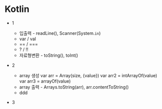 # Kotlin

* 1
  * 입출력 - readLine(), Scanner(System.`in`)
  * var / val
  * == / ===
  * ? / !!
  * 자료형변환 - toString(), toInt()

* 2
  * array 생성
   var arr = Array(size, {value})
   var arr2 = intArrayOf(value)
   var arr3 = arrayOf<type>(value)
  * array 출력 - Arrays.toString(arr), arr.contentToString()
  * ddd
* 3
